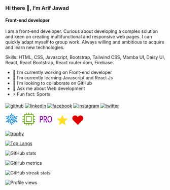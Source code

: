 ### Hi there 👋, I’m Arif Jawad
#### Front-end developer 

I am a front-end developer. Curious about developing a complex solution and keen on creating multifunctional and
responsive web pages. I can quickly adapt myself to group work. Always willing and ambitious to acquire and learn
new technologies.

Skills: HTML, CSS, Javascript, Bootstrap, Tailwind CSS, Mamba UI, Daisy UI, React, React Bootstrap, React router dom, Firebase.

- 🔭 I’m currently working on Front-end developer 
- 🌱 I’m currently learning Javascript and React Js 
- 👯 I’m looking to collaborate on GitHub  
- 💬 Ask me about Web development  
- ⚡ Fun fact: Sports  


[<img src='https://cdn.jsdelivr.net/npm/simple-icons@3.0.1/icons/github.svg' alt='github' height='40'>](https://github.com/https://github.com/ArifJawad18)  [<img src='https://cdn.jsdelivr.net/npm/simple-icons@3.0.1/icons/linkedin.svg' alt='linkedin' height='40'>](https://www.linkedin.com/in/https://www.linkedin.com/in/mohammed-arif-jawad-656aa0182//)  [<img src='https://cdn.jsdelivr.net/npm/simple-icons@3.0.1/icons/facebook.svg' alt='facebook' height='40'>](https://www.facebook.com/https://www.facebook.com/profile.php?id=100003663528093)  [<img src='https://cdn.jsdelivr.net/npm/simple-icons@3.0.1/icons/instagram.svg' alt='instagram' height='40'>](https://www.instagram.com/https://www.instagram.com/arif.jawad/?fbclid=IwAR3PcrIvu9wn2lPqI3WRq0-ENAEDTcTzUjxECDtiwBVjaj0LwW40PkqYg94/)  [<img src='https://cdn.jsdelivr.net/npm/simple-icons@3.0.1/icons/twitter.svg' alt='twitter' height='40'>](https://twitter.com/https://twitter.com/ArifJawad5)  

<a href='https://archiveprogram.github.com/'><img src='https://raw.githubusercontent.com/acervenky/animated-github-badges/master/assets/acbadge.gif' width='40' height='40'></a> <a href='https://docs.github.com/en/developers'><img src='https://raw.githubusercontent.com/acervenky/animated-github-badges/master/assets/devbadge.gif' width='40' height='40'></a> <a href='https://github.com/pricing'><img src='https://raw.githubusercontent.com/acervenky/animated-github-badges/master/assets/pro.gif' width='40' height='40'></a> <a href='https://stars.github.com/'><img src='https://raw.githubusercontent.com/acervenky/animated-github-badges/master/assets/starbadge.gif' width='35' height='35'></a> <a href='https://docs.github.com/en/github/supporting-the-open-source-community-with-github-sponsors'><img src='https://raw.githubusercontent.com/acervenky/animated-github-badges/master/assets/sponsorbadge.gif' width='35' height='35'></a> 

[![trophy](https://github-profile-trophy.vercel.app/?username=https://github.com/ArifJawad18)](https://github.com/ryo-ma/github-profile-trophy)

[![Top Langs](https://github-readme-stats.vercel.app/api/top-langs/?username=https://github.com/ArifJawad18)](https://github.com/anuraghazra/github-readme-stats)

![GitHub stats](https://github-readme-stats.vercel.app/api?username=https://github.com/ArifJawad18&show_icons=true&count_private=true)  

![GitHub metrics](https://metrics.lecoq.io/https://github.com/ArifJawad18)  

![GitHub streak stats](https://streak-stats.demolab.com/?user=https://github.com/ArifJawad18)  

![Profile views](https://gpvc.arturio.dev/https://github.com/ArifJawad18)  
